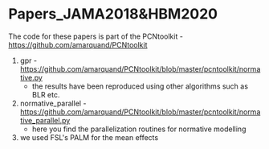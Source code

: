 # Papers_JAMA2018&HBM2020
The code for these papers is part of the PCNtoolkit - https://github.com/amarquand/PCNtoolkit

1) gpr - https://github.com/amarquand/PCNtoolkit/blob/master/pcntoolkit/normative.py 
    * the results have been reproduced using other algorithms such as BLR etc.
2) normative_parallel - https://github.com/amarquand/PCNtoolkit/blob/master/pcntoolkit/normative_parallel.py
    * here you find the parallelization routines for normative modelling
3) we used FSL's PALM for the mean effects
